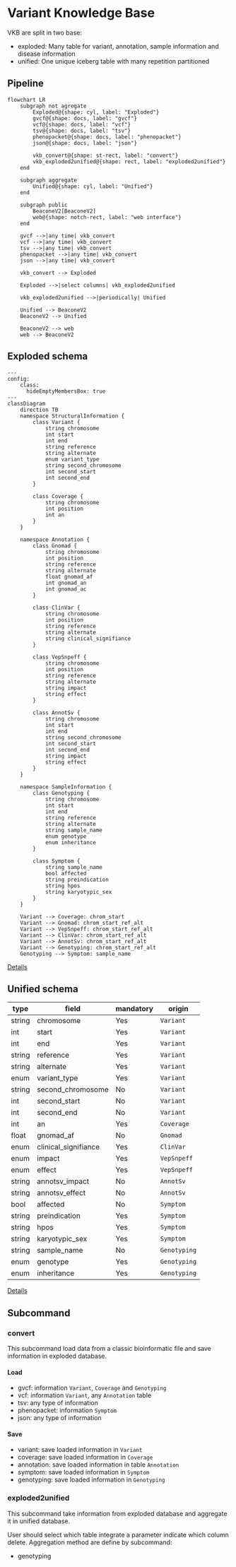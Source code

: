 # Variant Knowledge Base

VKB are split in two base:
- exploded: Many table for variant, annotation, sample information and disease information
- unified: One unique iceberg table with many repetition partitioned

## Pipeline

```mermaid
flowchart LR
    subgraph not agregate
        Exploded@{shape: cyl, label: "Exploded"}
        gvcf@{shape: docs, label: "gvcf"}
        vcf@{shape: docs, label: "vcf"}
        tsv@{shape: docs, label: "tsv"}
        phenopacket@{shape: docs, label: "phenopacket"}
        json@{shape: docs, label: "json"}

        vkb_convert@{shape: st-rect, label: "convert"}
        vkb_exploded2unified@{shape: rect, label: "exploded2unified"}
    end

    subgraph aggregate
        Unified@{shape: cyl, label: "Unified"}
    end

    subgraph public
        BeaconeV2[BeaconeV2]
        web@{shape: notch-rect, label: "web interface"}
    end

    gvcf -->|any time| vkb_convert
    vcf -->|any time| vkb_convert
    tsv -->|any time| vkb_convert
    phenopacket -->|any time| vkb_convert
    json -->|any time| vkb_convert

    vkb_convert --> Exploded

    Exploded -->|select columns| vkb_exploded2unified

    vkb_exploded2unified -->|periodically| Unified

    Unified --> BeaconeV2
    BeaconeV2 --> Unified

    BeaconeV2 --> web
    web --> BeaconeV2
```


## Exploded schema

```mermaid
---
config:
    class:
      hideEmptyMembersBox: true
---
classDiagram
	direction TB
	namespace StructuralInformation {
		class Variant {
			string chromosome
			int start
			int end
			string reference
			string alternate
			enum variant_type
			string second_chromosome
			int second_start
			int second_end
		}

		class Coverage {
			string chromosome
			int position
			int an
		}
	}

	namespace Annotation {
		class Gnomad {
			string chromosome
			int position
			string reference
			string alternate
			float gnomad_af
			int gnomad_an
			int gnomad_ac
		}

		class ClinVar {
			string chromosome
			int position
			string reference
			string alternate
			string clinical_signifiance
		}

		class VepSnpeff {
			string chromosome
			int position
			string reference
			string alternate
			string impact
			string effect
		}

		class AnnotSv {
			string chromosome
			int start
			int end
			string second_chromosome
			int second_start
			int second_end
			string impact
			string effect
		}
	}

	namespace SampleInformation {
		class Genotyping {
			string chromosome
			int start
			int end
			string reference
			string alternate
			string sample_name
			enum genotype
			enum inheritance
		}

		class Symptom {
			string sample_name
			bool affected
			string preindication
			string hpos
			string karyotypic_sex
		}
	}

    Variant --> Coverage: chrom_start
    Variant --> Gnomad: chrom_start_ref_alt
    Variant --> VepSnpeff: chrom_start_ref_alt
    Variant --> ClinVar: chrom_start_ref_alt
    Variant --> AnnotSv: chrom_start_ref_alt
    Variant --> Genotyping: chrom_start_ref_alt
    Genotyping --> Symptom: sample_name
```

[Details](doc/exploded_schema.md)

## Unified schema

| type   | field                | mandatory | origin       |
|--------|----------------------|-----------|--------------|
| string | chromosome           | Yes       | `Variant`    |
| int    | start                | Yes       | `Variant`    |
| int    | end                  | Yes       | `Variant`    |
| string | reference            | Yes       | `Variant`    |
| string | alternate            | Yes       | `Variant`    |
| enum   | variant_type         | Yes       | `Variant`    |
| string | second_chromosome    | No        | `Variant`    |
| int    | second_start         | No        | `Variant`    |
| int    | second_end           | No        | `Variant`    |
| int    | an                   | Yes       | `Coverage`   |
| float  | gnomad_af            | No        | `Gnomad`     |
| enum   | clinical_signifiance | Yes       | `ClinVar`    |
| enum   | impact               | Yes       | `VepSnpeff`  |
| enum   | effect               | Yes       | `VepSnpeff`  |
| string | annotsv_impact       | No        | `AnnotSv`    |
| string | annotsv_effect       | No        | `AnnotSv`    |
| bool   | affected             | No        | `Symptom`    |
| string | preindication        | Yes       | `Symptom`    |
| string | hpos                 | Yes       | `Symptom`    |
| string | karyotypic_sex       | Yes       | `Symptom`    |
| string | sample_name          | No        | `Genotyping` |
| enum   | genotype             | Yes       | `Genotyping` |
| enum   | inheritance          | Yes       | `Genotyping` |

[Details](doc/unified_schema.md)

## Subcommand
### convert

This subcommand load data from a classic bioinformatic file and save information in exploded database.

#### Load

- gvcf: information `Variant`, `Coverage` and `Genotyping`
- vcf: information `Variant`, any `Annotation` table
- tsv: any type of information
- phenopacket: information `Symptom`
- json: any type of information

#### Save

- variant: save loaded information in `Variant`
- coverage: save loaded information in `Coverage`
- annotation: save loaded information in table `Annotation`
- symptom: save loaded information in `Symptom`
- genotyping: save loaded information in `Genotyping`

### exploded2unified

This subcommand take information from exploded database and aggregate it in unified database.

User should select which table integrate a parameter indicate which column delete.
Aggregation method are define by subcommand:
- genotyping
